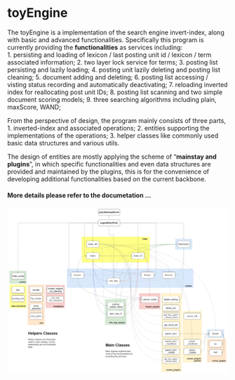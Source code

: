 # toyEngine
The toyEngine is a implementation of the search engine invert-index, along with basic and advanced functionalities. Specifically this program is currently providing the **functionalities** as services including:  
    1. persisting and loading of lexicon / last posting unit id / lexicon / term associated information; 
    2. two layer lock service for terms; 
    3. posting list persisting and lazily loading; 
    4. posting unit lazily deleting and posting list cleaning; 
    5. document adding and deleting; 
    6. posting list accessing / visting status recording and automatically deactivating; 
    7. reloading inverted index for reallocating post unit IDs; 
    8. posting list scanning and two simple document scoring models; 
    9. three searching algorithms including plain, maxScore, WAND;  
    
From the perspective of design, the program mainly consists of three parts,  
    1. inverted-index and associated operations; 
    2. entities supporting the implementations of the operations; 
    3. helper classes like commonly used basic data structures and various utils.  
    
The design of entities are mostly applying the scheme of “**mainstay and plugins**”, in which specific functionalities and even data structures are provided and maintained by the plugins, this is for the convenience of developing additional functionalities based on the current backbone.  

#### More details please refer to the documetation ...

![toyEngine_architecture.jpg](./figs/toyEngine_architecture.jpg)